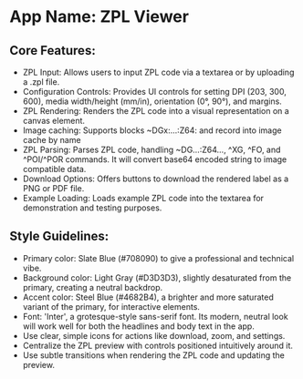# **App Name**: ZPL Viewer

## Core Features:

- ZPL Input: Allows users to input ZPL code via a textarea or by uploading a .zpl file.
- Configuration Controls: Provides UI controls for setting DPI (203, 300, 600), media width/height (mm/in), orientation (0°, 90°), and margins.
- ZPL Rendering: Renders the ZPL code into a visual representation on a canvas element.
- Image caching: Supports blocks ~DGx:…:Z64:<payload> and record into image cache by name
- ZPL Parsing: Parses ZPL code, handling ~DG…:Z64…, ^XG, ^FO, and ^POI/^POR commands. It will convert base64 encoded string to image compatible data.
- Download Options: Offers buttons to download the rendered label as a PNG or PDF file.
- Example Loading: Loads example ZPL code into the textarea for demonstration and testing purposes.

## Style Guidelines:

- Primary color: Slate Blue (#708090) to give a professional and technical vibe.
- Background color: Light Gray (#D3D3D3), slightly desaturated from the primary, creating a neutral backdrop.
- Accent color: Steel Blue (#4682B4), a brighter and more saturated variant of the primary, for interactive elements.
- Font: 'Inter', a grotesque-style sans-serif font. Its modern, neutral look will work well for both the headlines and body text in the app.
- Use clear, simple icons for actions like download, zoom, and settings.
- Centralize the ZPL preview with controls positioned intuitively around it.
- Use subtle transitions when rendering the ZPL code and updating the preview.